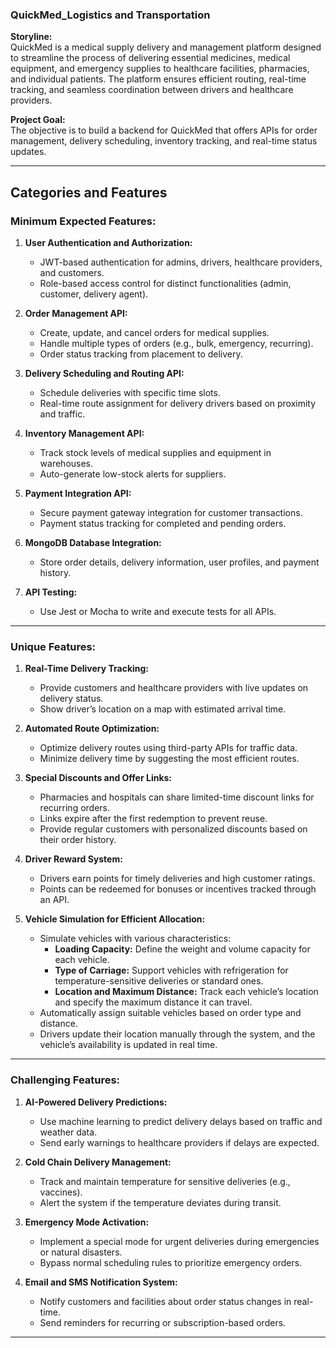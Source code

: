### QuickMed_Logistics and Transportation

**Storyline:**  
QuickMed is a medical supply delivery and management platform designed to streamline the process of delivering essential medicines, medical equipment, and emergency supplies to healthcare facilities, pharmacies, and individual patients. The platform ensures efficient routing, real-time tracking, and seamless coordination between drivers and healthcare providers.

**Project Goal:**  
The objective is to build a backend for QuickMed that offers APIs for order management, delivery scheduling, inventory tracking, and real-time status updates.

---

## **Categories and Features**

### **Minimum Expected Features:**

1. **User Authentication and Authorization:**

   - JWT-based authentication for admins, drivers, healthcare providers, and customers.
   - Role-based access control for distinct functionalities (admin, customer, delivery agent).

2. **Order Management API:**

   - Create, update, and cancel orders for medical supplies.
   - Handle multiple types of orders (e.g., bulk, emergency, recurring).
   - Order status tracking from placement to delivery.

3. **Delivery Scheduling and Routing API:**

   - Schedule deliveries with specific time slots.
   - Real-time route assignment for delivery drivers based on proximity and traffic.

4. **Inventory Management API:**

   - Track stock levels of medical supplies and equipment in warehouses.
   - Auto-generate low-stock alerts for suppliers.

5. **Payment Integration API:**

   - Secure payment gateway integration for customer transactions.
   - Payment status tracking for completed and pending orders.

6. **MongoDB Database Integration:**

   - Store order details, delivery information, user profiles, and payment history.

7. **API Testing:**
   - Use Jest or Mocha to write and execute tests for all APIs.

---

### **Unique Features:**

1. **Real-Time Delivery Tracking:**

   - Provide customers and healthcare providers with live updates on delivery status.
   - Show driver’s location on a map with estimated arrival time.

2. **Automated Route Optimization:**

   - Optimize delivery routes using third-party APIs for traffic data.
   - Minimize delivery time by suggesting the most efficient routes.

3. **Special Discounts and Offer Links:**

   - Pharmacies and hospitals can share limited-time discount links for recurring orders.
   - Links expire after the first redemption to prevent reuse.
   - Provide regular customers with personalized discounts based on their order history.

4. **Driver Reward System:**

   - Drivers earn points for timely deliveries and high customer ratings.
   - Points can be redeemed for bonuses or incentives tracked through an API.

5. **Vehicle Simulation for Efficient Allocation:**
   - Simulate vehicles with various characteristics:
     - **Loading Capacity:** Define the weight and volume capacity for each vehicle.
     - **Type of Carriage:** Support vehicles with refrigeration for temperature-sensitive deliveries or standard ones.
     - **Location and Maximum Distance:** Track each vehicle’s location and specify the maximum distance it can travel.
   - Automatically assign suitable vehicles based on order type and distance.
   - Drivers update their location manually through the system, and the vehicle’s availability is updated in real time.

---

### **Challenging Features:**

1. **AI-Powered Delivery Predictions:**

   - Use machine learning to predict delivery delays based on traffic and weather data.
   - Send early warnings to healthcare providers if delays are expected.

2. **Cold Chain Delivery Management:**

   - Track and maintain temperature for sensitive deliveries (e.g., vaccines).
   - Alert the system if the temperature deviates during transit.

3. **Emergency Mode Activation:**

   - Implement a special mode for urgent deliveries during emergencies or natural disasters.
   - Bypass normal scheduling rules to prioritize emergency orders.

4. **Email and SMS Notification System:**
   - Notify customers and facilities about order status changes in real-time.
   - Send reminders for recurring or subscription-based orders.

---
